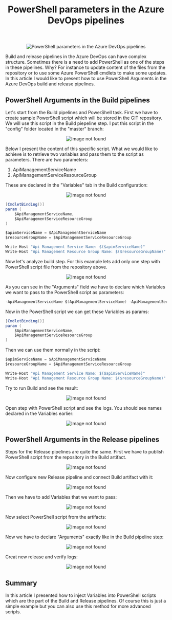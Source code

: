 ﻿---
title: "PowerShell parameters in the Azure DevOps pipelines"
---

<p align="center">
<img src="/images/devisland/article17/assets/PowerShellParametersAzureDevOps1.PNG?raw=true" alt="PowerShell parameters in the Azure DevOps pipelines"/>
</p>

Build and release pipelines in the Azure DevOps can have complex structure. Sometimes there is a need to add PowerShell as one of the steps in these pipelines. Why? For instance to update content of the files from the repository or to use some Azure PowerShell cmdlets to make some updates. In this article I would like to present how to use PowerShell Arguments in the Azure DevOps build and release pipelines.

## PowerShell Arguments in the Build pipelines

Let's start from the Build pipelines and PowerShell task. First we have to create sample PowerShell script which will be stored in the GIT repository. We will use this script in the Build piepeline step.
I put this script in the "config" folder located in the "master" branch:

<p align="center">
<img src="/images/devisland/article17/assets/PowerShellParametersAzureDevOps3.PNG?raw=true" alt="Image not found"/>
</p>


Below I present the content of this specific script. What we would like to achieve is to retrieve two variables and pass them to the script as parameters.
There are two parameters:

1. ApiManagementServiceName
2. ApiManagementServiceResourceGroup

These are declared in the "Variables" tab in the Build configuration:

<p align="center">
<img src="/images/devisland/article17/assets/PowerShellParametersAzureDevOps2.PNG?raw=true" alt="Image not found"/>
</p>


```csharp
[CmdletBinding()]
param (
    $ApiManagementServiceName,
    $ApiManagementServiceResourceGroup
)

$apimServiceName = $ApiManagementServiceName
$resourceGroupName = $ApiManagementServiceResourceGroup

Write-Host "Api Management Service Name: $($apimServiceName)"
Write-Host "Api Management Resource Group Name: $($resourceGroupName)"
```

Now let's analyze build step. For this example lets add only one step with PowerShell script file from the repository above.

<p align="center">
<img src="/images/devisland/article17/assets/PowerShellParametersAzureDevOps4.PNG?raw=true" alt="Image not found"/>
</p>

As you can see in the "Arguments" field we have to declare which Variables we want to pass to the PowerShell script as parameters:

```csharp
-ApiManagementServiceName $(ApiManagementServiceName) -ApiManagementServiceResourceGroup $(ApiManagementServiceResourceGroup)
```
Now in the PowerShell script we can get these Variables as params:

```csharp
[CmdletBinding()]
param (
    $ApiManagementServiceName,
    $ApiManagementServiceResourceGroup
)
```

Then we can use them normally in the script:

```csharp
$apimServiceName = $ApiManagementServiceName
$resourceGroupName = $ApiManagementServiceResourceGroup

Write-Host "Api Management Service Name: $($apimServiceName)"
Write-Host "Api Management Resource Group Name: $($resourceGroupName)"
```

Try to run Build and see the result:

<p align="center">
<img src="/images/devisland/article17/assets/PowerShellParametersAzureDevOps5.PNG?raw=true" alt="Image not found"/>
</p>

Open step with PowerShell script and see the logs. You should see names declared in the Variables earlier:

<p align="center">
<img src="/images/devisland/article17/assets/PowerShellParametersAzureDevOps6.PNG?raw=true" alt="Image not found"/>
</p>

## PowerShell Arguments in the Release pipelines

Steps for the Release pipelines are quite the same. First we have to publish PowerShell script from the repository in the Build artifact.

<p align="center">
<img src="/images/devisland/article17/assets/PowerShellParametersAzureDevOps7.PNG?raw=true" alt="Image not found"/>
</p>

Now configure new Release pipeline and connect Build artifact with it:

<p align="center">
<img src="/images/devisland/article17/assets/PowerShellParametersAzureDevOps8.PNG?raw=true" alt="Image not found"/>
</p>

Then we have to add Variables that we want to pass:

<p align="center">
<img src="/images/devisland/article17/assets/PowerShellParametersAzureDevOps10.PNG?raw=true" alt="Image not found"/>
</p>

Now select PowerShell script from the artifacts:

<p align="center">
<img src="/images/devisland/article17/assets/PowerShellParametersAzureDevOps9.PNG?raw=true" alt="Image not found"/>
</p>

Now we have to declare "Arguments" exactly like in the Build pipeline step:

<p align="center">
<img src="/images/devisland/article17/assets/PowerShellParametersAzureDevOps11.PNG?raw=true" alt="Image not found"/>
</p>

Creat new release and verify logs:

<p align="center">
<img src="/images/devisland/article17/assets/PowerShellParametersAzureDevOps12.PNG?raw=true" alt="Image not found"/>
</p>


## Summary

In this article I presented how to inject Variables into PowerShell scripts which are the part of the Build and Release pipelines. Of course this is just a simple example but you can also use this method for more advanced scripts.